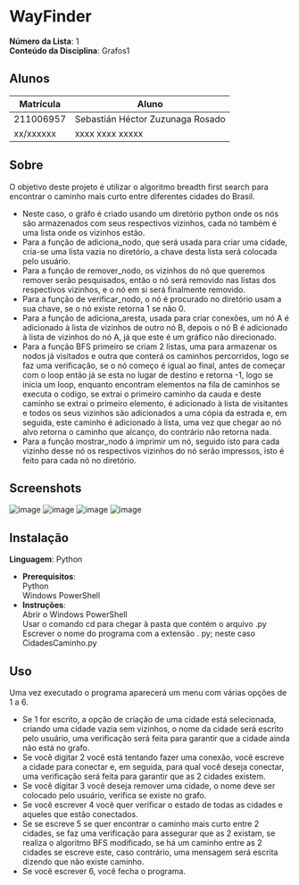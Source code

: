 # WayFinder

**Número da Lista**: 1<br>
**Conteúdo da Disciplina**: Grafos1<br>

## Alunos
|Matrícula | Aluno |
| -- | -- |
| 211006957  |  Sebastián Héctor Zuzunaga Rosado |
| xx/xxxxxx  |  xxxx xxxx xxxxx |

## Sobre 
O objetivo deste projeto é utilizar o algoritmo breadth first search para encontrar o caminho mais curto entre diferentes cidades do Brasil.
- Neste caso, o gráfo é criado usando um diretório python onde os nós são armazenados com seus respectivos vizinhos, cada nó também é uma lista onde os vizinhos estão.
- Para a função de adiciona_nodo, que será usada para criar uma cidade, cria-se uma lista vazia no diretório, a chave desta lista será colocada pelo usuário.
- Para a função de remover_nodo, os vizinhos do nó que queremos remover serão pesquisados, então o nó será removido nas listas dos respectivos vizinhos, e o nó em si será finalmente removido.
- Para a função de verificar_nodo, o nó é procurado no diretório usam a sua chave, se o nó existe retorna 1 se não 0.
- Para a função de adiciona_aresta, usada para criar conexões, um nó A é adicionado à lista de vizinhos de outro nó B, depois o nó B é adicionado à lista de vizinhos do nó A, já que este é um gráfico não direcionado.
- Para a função BFS primeiro se criam 2 listas, uma para armazenar os nodos já visitados e outra que conterá os caminhos percorridos, logo se faz uma verificação, se o nó começo é igual ao final, antes de começar com o loop então já se esta no lugar de destino e retorna -1, logo se inicia um loop, enquanto encontram elementos na fila de caminhos se executa o codigo, se extrai o primeiro caminho da cauda e deste caminho se extrai o primeiro elemento, é adicionado à lista de visitantes e todos os seus vizinhos são adicionados a uma cópia da estrada e, em seguida, este caminho é adicionado à lista, uma vez que chegar ao nó alvo retorna o caminho que alcanço, do contrário não retorna nada.
- Para a função mostrar_nodo á imprimir um nó, seguido isto para cada vizinho desse nó os respectivos vizinhos do nó serão impressos, isto é feito para cada nó no diretório.

## Screenshots
![image](https://github.com/sebazac332/Projeto-1-PA/assets/98188828/2774dce6-1ca9-4167-8681-671054506125)
![image](https://github.com/sebazac332/Projeto-1-PA/assets/98188828/69573d6b-be7f-4bf0-826c-a9974bec8702)
![image](https://github.com/sebazac332/Projeto-1-PA/assets/98188828/5b14e5e4-4c68-4fd2-adad-33ebe291424e)
![image](https://github.com/sebazac332/Projeto-1-PA/assets/98188828/a37337ca-0975-4670-a252-ff333f36d3dd)


## Instalação 
**Linguagem**: Python<br>
- **Prerequisitos**:<br>
  Python<br>
  Windows PowerShell<br>
- **Instruções**:<br>
  Abrir o Windows PowerShell<br>
  Usar o comando cd para chegar à pasta que contém o arquivo .py<br>
  Escrever o nome do programa com a extensão . py; neste caso CidadesCaminho.py<br>

## Uso <br>
Uma vez executado o programa aparecerá um menu com várias opções de 1 a 6.<br>
- Se 1 for escrito, a opção de criação de uma cidade está selecionada, criando uma cidade vazia sem vizinhos, o nome da cidade será escrito pelo usuário, uma verificação será feita para garantir que a cidade ainda não está no grafo.
- Se você digitar 2 você está tentando fazer uma conexão, você escreve a cidade para conectar e, em seguida, para qual você deseja conectar, uma verificação será feita para garantir que as 2 cidades existem.
- Se você digitar 3 você deseja remover uma cidade, o nome deve ser colocado pelo usuário, verifica se existe no grafo.
- Se você escrever 4 você quer verificar o estado de todas as cidades e aqueles que estão conectados.
- Se se escreve 5 se quer encontrar o caminho mais curto entre 2 cidades, se faz uma verificação para assegurar que as 2 existam, se realiza o algoritmo BFS modificado, se há um caminho entre as 2 cidades se escreve este, caso contrário, uma mensagem será escrita dizendo que não existe caminho.
- Se você escrever 6, você fecha o programa.


